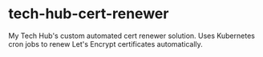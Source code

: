 # tech-hub-cert-renewer
My Tech Hub's custom automated cert renewer solution. Uses Kubernetes cron jobs to renew Let's Encrypt certificates automatically.
